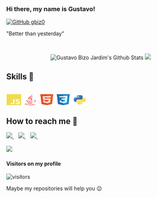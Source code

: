 ### Hi there, my name is Gustavo!

[![GitHub gbiz0](https://img.shields.io/github/followers/gbiz0?label=follow&style=social)](https://github.com/gbiz0)
  
  "Better than yesterday"
  
  </a>&nbsp;&nbsp; 

<div align="center">    
  <img height="180em" src="https://github-readme-stats.vercel.app/api?username=gbiz0&&show_icons=true&theme=midnight-purple" alt="Gustavo Bizo Jardim's Github Stats" alt="Gustavo Bizo Jardim's Github Status" />
    <img height="180em" src="https://github-readme-stats.vercel.app/api/top-langs/?username=gbiz0&layout=compact&langs_count=7&theme=midnight-purple"/>
</div>

## Skills 🚀

<div style="display: inline_block"><br>
  <img align="center" height="30" width="40" src="https://raw.githubusercontent.com/devicons/devicon/master/icons/javascript/javascript-plain.svg"/>
  <img align="center" height="30" width="40" src="https://raw.githubusercontent.com/devicons/devicon/master/icons/java/java-plain.svg"/>
  <img align="center" height="30" width="40" src="https://raw.githubusercontent.com/devicons/devicon/master/icons/html5/html5-original.svg"/>
  <img align="center" height="30" width="40" src="https://raw.githubusercontent.com/devicons/devicon/master/icons/css3/css3-original.svg"/>
  <img align="center" height="30" width="40" src="https://raw.githubusercontent.com/devicons/devicon/master/icons/python/python-original.svg"/><br>
</div>

 ## How to reach me 🔎

<a href="https://www.linkedin.com/in/gustavo-bizo-jardim-0b082319a/" target="_blank">
    <img src="https://img.shields.io/badge/linkedin-%230077B5.svg?&style=for-the-badge&logo=linkedin&logoColor=white" />
  </a>&nbsp;&nbsp;
 <a href="https://www.instagram.com/gustavo_bizo/" target="_blank">
    <img src="https://img.shields.io/badge/instagram-%23E4405F.svg?&style=for-the-badge&logo=instagram&logoColor=white" />        
  </a>&nbsp;&nbsp;
 <a href="mailto:gustavobizo@protonmail.com">
    <img src="https://img.shields.io/badge/ProtonMail-0078D4?style=for-the-badge&logo=protonmail&logoColor=white" />
   </a>&nbsp;&nbsp;
   <br>
   <br>
  <a href="https://github.com/gbiz0/gbiz0/files/10568580/GustavoBizoJardim.pdf">
    <img src="https://img.shields.io/badge/curriculum-%23E4405F.svg?&style=for-the-badge&logo=paper&logoColor=white" />
   </a>

</details> 

#### **Visitors on my profile**
![visitors](https://visitor-badge.laobi.icu/badge?page_id=gbiz0)

<p>Maybe my repositories will help you 😉</p>
